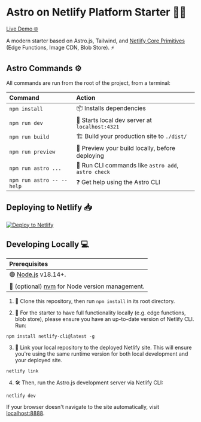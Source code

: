 # Astro on Netlify Platform Starter 🚀✨

[Live Demo 🌐](https://astro-platform-starter.netlify.app/)

A modern starter based on Astro.js, Tailwind, and [Netlify Core Primitives](https://docs.netlify.com/core/overview/#develop) (Edge Functions, Image CDN, Blob Store). ⚡

## Astro Commands ⚙️

All commands are run from the root of the project, from a terminal:

| Command                   | Action                                           |
| :------------------------ | :----------------------------------------------- |
| `npm install`             | 📦 Installs dependencies                            |
| `npm run dev`             | 🚀 Starts local dev server at `localhost:4321`      |
| `npm run build`           | 🏗️ Build your production site to `./dist/`          |
| `npm run preview`         | 👀 Preview your build locally, before deploying     |
| `npm run astro ...`       | 🤖 Run CLI commands like `astro add`, `astro check` |
| `npm run astro -- --help` | ❓ Get help using the Astro CLI                     |

## Deploying to Netlify 📥

[![Deploy to Netlify](https://www.netlify.com/img/deploy/button.svg)](https://app.netlify.com/start/deploy?repository=https://github.com/netlify-templates/astro-platform-starter)

## Developing Locally 💻

| Prerequisites                                                                |
| :--------------------------------------------------------------------------- |
| 🟢 [Node.js](https://nodejs.org/) v18.14+.                                      |
| 🦎 (optional) [nvm](https://github.com/nvm-sh/nvm) for Node version management. |

1. 🚀 Clone this repository, then run `npm install` in its root directory.

2. 🔌 For the starter to have full functionality locally (e.g. edge functions, blob store), please ensure you have an up-to-date version of Netlify CLI. Run:

```
npm install netlify-cli@latest -g
```

3. 🔗 Link your local repository to the deployed Netlify site. This will ensure you're using the same runtime version for both local development and your deployed site.

```
netlify link
```

4. 🛠️ Then, run the Astro.js development server via Netlify CLI:

```
netlify dev
```

If your browser doesn't navigate to the site automatically, visit [localhost:8888](http://localhost:8888).
